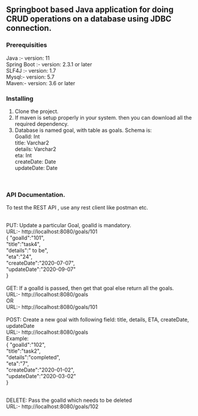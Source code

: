 ## Springboot based Java application for doing CRUD operations on a database using JDBC connection.

### Prerequisities
Java :- version: 11
<br>Spring Boot :- version: 2.3.1 or later
<br>SLF4J :- version: 1.7
<br>Mysql:- version: 5.7
<br>Maven:- version: 3.6 or later

### Installing
1. Clone the project.<br>
2. If maven is setup properly in your system. then you can download all the required dependency.<br>
3. Database is named goal, with table as goals. Schema is:<br>
GoalId: Int<br>
title: Varchar2<br>
details: Varchar2<br>
eta: Int<br>
createDate: Date<br>
updateDate: Date<br>
<br>

### API Documentation.
To test the REST API , use any rest client like postman etc.<br>

<br>PUT: Update a particular Goal, goalId is mandatory.
<br>URL:- http://localhost:8080/goals/101
<br>{
"goalId":"101",<br>
"title":"task4",<br>
"details":" to be",<br>
"eta":"24",<br>
"createDate":"2020-07-07",<br>
"updateDate":"2020-09-07"<br>
}<br>
<br>
GET: If a goalId is passed, then get that goal else return all the goals.
<br>URL:- http://localhost:8080/goals
<br>OR
<br>URL:- http://localhost:8080/goals/101
<br>
<br>POST: Create a new goal with following field: title, details, ETA, createDate, updateDate
<br>URL:- http://localhost:8080/goals
<br>Example:
<br>{
"goalId":"102",<br>
"title":"task2",<br>
"details":"completed",<br>
"eta":"7",<br>
"createDate":"2020-01-02",<br>
"updateDate":"2020-03-02"<br>
}<br>

<br>DELETE: Pass the goalId which needs to be deleted
<br>URL:- http://localhost:8080/goals/102
